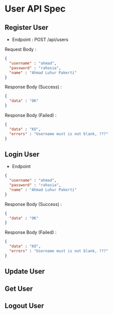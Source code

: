 # User API Spec

## Register User

- Endpoint : POST /api/users

Request Body :

```json
{
  "username" : "ahmad",
  "password" : "rahasia",
  "name" : "Ahmad Luhur Pakerti"
}
```

Response Body (Success) :

```json
{
  "data" : "OK"
}
```

Response Body (Failed) :

```json
{
  "data" : "KO",
  "errors" : "Username must is not blank, ???"
}
```

## Login User

- Endpoint

```json
{
  "username" : "ahmad",
  "password" : "rahasia",
  "name" : "Ahmad Luhur Pakerti"
}
```

Response Body (Success) :

```json
{
  "data" : "OK"
}
```

Response Body (Failed) :

```json
{
  "data" : "KO",
  "errors" : "Username must is not blank, ???"
}
```

## Update User

## Get User

## Logout User